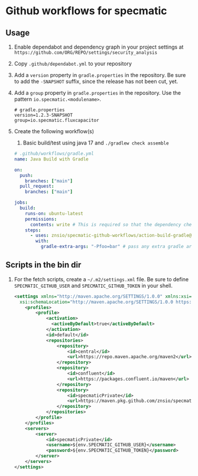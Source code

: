 # Github workflows for specmatic

## Usage

1. Enable dependabot and dependency graph in your project settings at `https://github.com/ORG/REPO/settings/security_analysis`
2. Copy `.github/dependabot.yml` to your repository
3. Add a `version` property in `gradle.properties` in the repository. Be sure to add the `-SNAPSHOT` suffix, since the release has not been cut, yet.
4. Add a `group` property in `gradle.properties` in the repository. Use the pattern `io.specmatic.<modulename>`.
   ```properties
   # gradle.properties
   version=1.2.3-SNAPSHOT
   group=io.specmatic.fluxcapacitor
   ```
5. Create the following workflow(s)

   1. Basic build/test using java 17 and `./gradlew check assemble`

   ```yaml
   # .github/workflows/gradle.yml
   name: Java Build with Gradle

   on:
     push:
       branches: ["main"]
     pull_request:
       branches: ["main"]

   jobs:
     build:
       runs-on: ubuntu-latest
       permissions:
         contents: write # This is required so that the dependency check can push dependency graph to the github repository
       steps:
         - uses: znsio/specmatic-github-workflows/action-build-gradle@main
           with:
             gradle-extra-args: "-Pfoo=bar" # pass any extra gradle args here
   ```

## Scripts in the bin dir

1. For the fetch scripts, create a `~/.m2/settings.xml` file. Be sure to define `SPECMATIC_GITHUB_USER` and `SPECMATIC_GITHUB_TOKEN` in your shell.

   ```xml
   <settings xmlns="http://maven.apache.org/SETTINGS/1.0.0" xmlns:xsi="http://www.w3.org/2001/XMLSchema-instance"
     xsi:schemaLocation="http://maven.apache.org/SETTINGS/1.0.0 https://maven.apache.org/xsd/settings-1.0.0.xsd">
       <profiles>
           <profile>
               <activation>
                 <activeByDefault>true</activeByDefault>
               </activation>
               <id>default</id>
               <repositories>
                   <repository>
                       <id>central</id>
                       <url>https://repo.maven.apache.org/maven2</url>
                   </repository>
                   <repository>
                       <id>confluent</id>
                       <url>https://packages.confluent.io/maven</url>
                   </repository>
                   <repository>
                       <id>specmaticPrivate</id>
                       <url>https://maven.pkg.github.com/znsio/specmatic-private-maven-repo</url>
                   </repository>
               </repositories>
           </profile>
       </profiles>
       <servers>
           <server>
               <id>specmaticPrivate</id>
               <username>${env.SPECMATIC_GITHUB_USER}</username>
               <password>${env.SPECMATIC_GITHUB_TOKEN}</password>
           </server>
       </servers>
   </settings>
   ```
